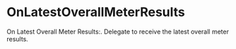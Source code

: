 # OnLatestOverallMeterResults

On Latest Overall Meter Results:. Delegate to receive the latest overall meter results.

